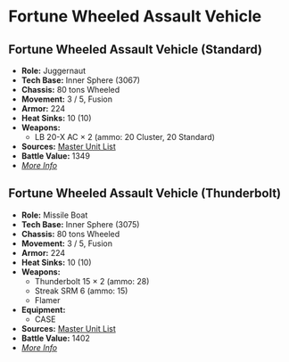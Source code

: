 # Fortune Wheeled Assault Vehicle 

## Fortune Wheeled Assault Vehicle (Standard) 

- **Role:** Juggernaut 
- **Tech Base:** Inner Sphere (3067) 
- **Chassis:** 80 tons Wheeled 
- **Movement:** 3 / 5, Fusion 
- **Armor:** 224 
- **Heat Sinks:** 10 (10) 
- **Weapons:** 
  - LB 20-X AC × 2 (ammo: 20 Cluster, 20 Standard) 
- **Sources:** [Master Unit List](http://masterunitlist.info/Unit/Details/4181/fortune-wheeled-assault-vehicle-standard) 
- **Battle Value:** 1349 
- [*More Info*](fortune_wheeled_assault_vehicle/fortune_wheeled_assault_vehicle_standard.md) 

## Fortune Wheeled Assault Vehicle (Thunderbolt) 

- **Role:** Missile Boat 
- **Tech Base:** Inner Sphere (3075) 
- **Chassis:** 80 tons Wheeled 
- **Movement:** 3 / 5, Fusion 
- **Armor:** 224 
- **Heat Sinks:** 10 (10) 
- **Weapons:** 
  - Thunderbolt 15 × 2 (ammo: 28) 
  - Streak SRM 6 (ammo: 15) 
  - Flamer 
- **Equipment:** 
  - CASE 
- **Sources:** [Master Unit List](http://masterunitlist.info/Unit/Details/5737/fortune-wheeled-assault-vehicle-thunderbolt) 
- **Battle Value:** 1402 
- [*More Info*](fortune_wheeled_assault_vehicle/fortune_wheeled_assault_vehicle_thunderbolt.md) 

